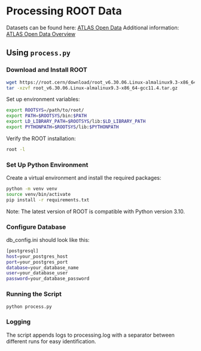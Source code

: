 # Processing ROOT Data

Datasets can be found here: [ATLAS Open Data](https://opendata.atlas.cern/docs/documentation/data_format/access/)
Additional information: [ATLAS Open Data Overview](https://opendata.atlas.cern/docs/documentation/overview_data/data_education_2016/)

## Using `process.py`

### Download and Install ROOT

```bash
wget https://root.cern/download/root_v6.30.06.Linux-almalinux9.3-x86_64-gcc11.4.tar.gz
tar -xzvf root_v6.30.06.Linux-almalinux9.3-x86_64-gcc11.4.tar.gz
```

Set up environment variables:

```bash
export ROOTSYS=/path/to/root/
export PATH=$ROOTSYS/bin:$PATH
export LD_LIBRARY_PATH=$ROOTSYS/lib:$LD_LIBRARY_PATH
export PYTHONPATH=$ROOTSYS/lib:$PYTHONPATH
```

Verify the ROOT installation:

```bash
root -l
```

### Set Up Python Environment

Create a virtual environment and install the required packages:

```bash
python -m venv venv
source venv/bin/activate
pip install -r requirements.txt
```
Note: The latest version of ROOT is compatible with Python version 3.10.

### Configure Database

db_config.ini should look like this:
```bash
[postgresql]
host=your_postgres_host
port=your_postgres_port
database=your_database_name
user=your_database_user
password=your_database_password
```

### Running the Script

```bash
python process.py
```

### Logging

The script appends logs to processing.log with a separator between different runs for easy identification.